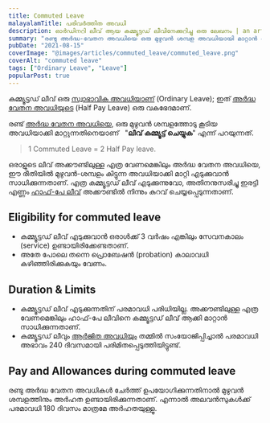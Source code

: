 ```yaml
---
title: Commuted Leave
malayalamTitle: പരിവർത്തിത അവധി
description: ഓർഡിനറി ലീവ് ആയ കമ്മ്യൂട്ടഡ് ലീവിനേക്കുറിച്ചു ഒരു ലേഖനം | an article about Commuted Leave in KSR
summary: "രണ്ടു അർദ്ധ-വേതന അവധിയെ ഒരു മുഴുവൻ ശമ്പള അവധിയായി മാറ്റാൻ അനുവദിക്കുന്ന ചട്ടത്തിനെപ്പറ്റി ഒരു ലേഖനം."
pubDate: "2021-08-15"
coverImage: "@images/articles/commuted_leave/commuted_leave.png"
coverAlt: "commuted leave"
tags: ["Ordinary Leave", "Leave"]
popularPost: true
---
```


കമ്മ്യൂട്ടഡ് ലീവ് ഒരു [സ്വാഭാവിക അവധിയാണ്](/article/ordinary-leave/) (Ordinary Leave); ഇത് [അർദ്ധ വേതന അവധിയുടെ](/article/half-pay-leave/) (Half Pay Leave) ഒരു വകഭേദമാണ്.

രണ്ട് [അർദ്ധ വേതന അവധിയെ](/article/half-pay-leave/), ഒരു മുഴുവൻ ശമ്പളത്തോടു കൂടിയ അവധിയാക്കി മാറ്റുന്നതിനെയാണ് &nbsp; "**ലീവ് കമ്മ്യൂട്ട് ചെയ്യുക**" എന്ന് പറയുന്നത്.

> 1 Commuted Leave = 2 Half Pay leave.

ഒരാളുടെ ലീവ് അക്കൗണ്ടിലുള്ള എത്ര വേണമെങ്കിലും അർദ്ധ വേതന അവധിയെ, ഈ രീതിയിൽ മുഴുവൻ-ശമ്പളം കിട്ടുന്ന അവധിയാക്കി മാറ്റി എടുക്കുവാൻ സാധിക്കുന്നതാണ്.
എത്ര കമ്മ്യൂട്ടഡ് ലീവ് എടുക്കുന്നുവോ, അതിനനുസരിച്ചു ഇരട്ടി എണ്ണം [ഹാഫ്-പേ ലീവ്](/article/half-pay-leave/) അക്കൗണ്ടിൽ നിന്നും കുറവ് ചെയ്യപ്പെടുന്നതാണ്.

## Eligibility for commuted leave

- കമ്മ്യൂട്ടഡ് ലീവ് എടുക്കുവാൻ ഒരാൾക്ക് 3 വർഷം എങ്കിലും സേവനകാലം (service) ഉണ്ടായിരിക്കേണ്ടതാണ്. 
- അതേ പോലെ തന്നെ പ്രൊബേഷൻ (probation) കാലാവധി കഴിഞ്ഞിരിക്കുകയും വേണം.

## Duration & Limits

- കമ്മ്യൂട്ടഡ് ലീവ് എടുക്കുന്നതിന് പരമാവധി പരിധിയില്ല. അക്കൗണ്ടിലുള്ള എത്ര വേണമെങ്കിലും ഹാഫ്-പേ ലീവിനെ കമ്മ്യൂട്ടഡ് ലീവ് ആക്കി മാറ്റാൻ സാധിക്കുന്നതാണ്. 
- കമ്മ്യൂട്ടഡ് ലീവും [ആർജിത അവധിയും](/article/earned-leave/) തമ്മിൽ സംയോജിപ്പിച്ചാൽ പരമാവധി അഭാവം 240 ദിവസമായി പരിമിതപ്പെടുത്തിയിട്ടുണ്ട്. 

## Pay and Allowances during commuted leave

രണ്ടു അർദ്ധ വേതന അവധികൾ ചേർത്ത് ഉപയോഗിക്കുന്നതിനാൽ മുഴുവൻ ശമ്പളത്തിനും അർഹത ഉണ്ടായിരിക്കുന്നതാണ്. എന്നാൽ അലവൻസുകൾക്ക് പരമാവധി 180 ദിവസം മാത്രമേ അർഹതയുള്ളൂ.